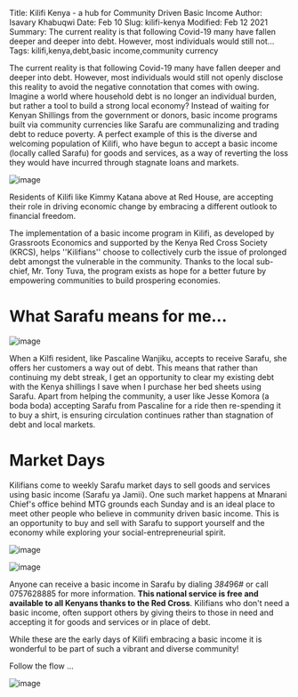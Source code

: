 Title: Kilifi Kenya - a hub for Community Driven Basic Income
Author: Isavary Khabuqwi
Date: Feb 10
Slug: kilifi-kenya
Modified: Feb 12 2021
Summary: The current reality is that following Covid-19 many have fallen deeper and deeper into debt. However, most individuals would still not...
Tags: kilifi,kenya,debt,basic income,community currency

The current reality is that following Covid-19 many have fallen deeper
and deeper into debt. However, most individuals would still not openly
disclose this reality to avoid the negative connotation that comes with
owing. Imagine a world where household debt is no longer an individual
burden, but rather a tool to build a strong local economy? Instead of
waiting for Kenyan Shillings from the government or donors, basic income
programs built via community currencies like Sarafu are communalizing
and trading debt to reduce poverty. A perfect example of this is the
diverse and welcoming population of Kilifi, who have begun to accept a
basic income (locally called Sarafu) for goods and services, as a way of
reverting the loss they would have incurred through stagnate loans and
markets.

![image](images/blog/kilifi-kenya1.webp)

Residents of Kilifi like Kimmy Katana above at Red House, are accepting
their role in driving economic change by embracing a different outlook
to financial freedom.

The implementation of a basic income program in Kilifi, as developed by
Grassroots Economics and supported by the Kenya Red Cross Society
(KRCS), helps ''Kilifians'' choose to collectively curb the issue of
prolonged debt amongst the vulnerable in the community. Thanks to the
local sub-chief, Mr. Tony Tuva, the program exists as hope for a better
future by empowering communities to build prospering economies.

# What Sarafu means for me...

![image](images/blog/kilifi-kenya49.webp)

When a Kilfi resident, like Pascaline Wanjiku, accepts to receive
Sarafu, she offers her customers a way out of debt. This means that
rather than continuing my debt streak, I get an opportunity to clear my
existing debt with the Kenya shillings I save when I purchase her bed
sheets using Sarafu. Apart from helping the community, a user like Jesse
Komora (a boda boda) accepting Sarafu from Pascaline for a ride then
re-spending it to buy a shirt, is ensuring circulation continues rather
than stagnation of debt and local markets.

# Market Days

Kilifians come to weekly Sarafu market days to sell goods and services
using basic income (Sarafu ya Jamii). One such market happens at Mnarani
Chief's office behind MTG grounds each Sunday and is an ideal place to
meet other people who believe in community driven basic income. This is
an opportunity to buy and sell with Sarafu to support yourself and the
economy while exploring your social-entrepreneurial spirit.

![image](images/blog/kilifi-kenya81.webp)

![image](images/blog/kilifi-kenya96.webp)

Anyone can receive a basic income in Sarafu by dialing *384*96# or call
0757628885 for more information. **This national service is free and
available to all Kenyans thanks to the Red Cross**. Kilifians who don't
need a basic income, often support others by giving theirs to those in
need and accepting it for goods and services or in place of debt.

While these are the early days of Kilifi embracing a basic income it is
wonderful to be part of such a vibrant and diverse community!

Follow the flow ...

![image](images/blog/kilifi-kenya125.webp)
